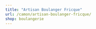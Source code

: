 ```yaml
---
title: "Artisan Boulanger Fricque"
url: /camon/artisan-boulanger-fricque/
shop: boulangerie
---
```

